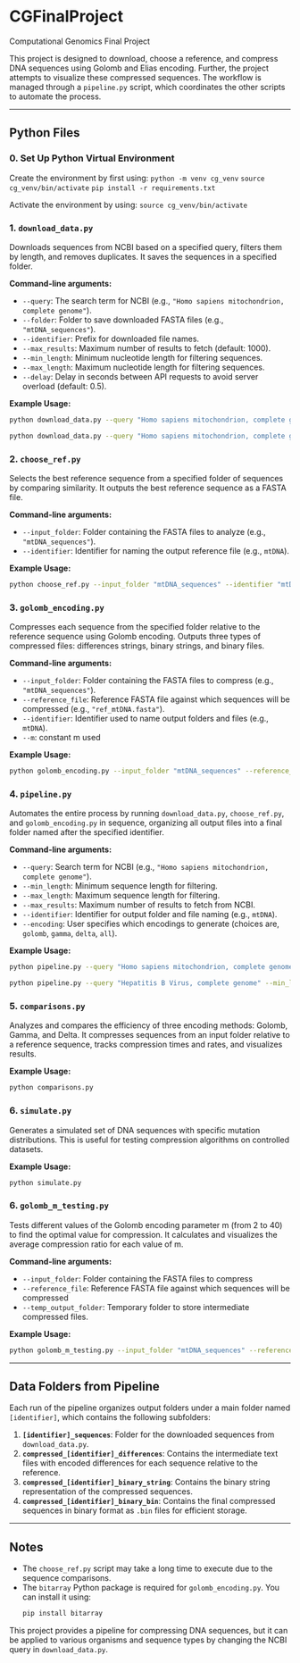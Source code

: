 # CGFinalProject
Computational Genomics Final Project 

This project is designed to download, choose a reference, and compress DNA sequences using Golomb and Elias encoding. Further, the project attempts to visualize these compressed sequences. The workflow is managed through a `pipeline.py` script, which coordinates the other scripts to automate the process. 

---

## Python Files

### 0. Set Up Python Virtual Environment
Create the environment by first using:
`python -m venv cg_venv`
`source cg_venv/bin/activate`
`pip install -r requirements.txt`

Activate the environment by using:
`source cg_venv/bin/activate`

### 1. `download_data.py`
Downloads sequences from NCBI based on a specified query, filters them by length, and removes duplicates. It saves the sequences in a specified folder.

**Command-line arguments:**
- `--query`: The search term for NCBI (e.g., `"Homo sapiens mitochondrion, complete genome"`).
- `--folder`: Folder to save downloaded FASTA files (e.g., `"mtDNA_sequences"`).
- `--identifier`: Prefix for downloaded file names.
- `--max_results`: Maximum number of results to fetch (default: 1000).
- `--min_length`: Minimum nucleotide length for filtering sequences.
- `--max_length`: Maximum nucleotide length for filtering sequences.
- `--delay`: Delay in seconds between API requests to avoid server overload (default: 0.5).

**Example Usage:**
```bash
python download_data.py --query "Homo sapiens mitochondrion, complete genome" --folder "mtDNA_sequences" --identifier "mtDNA" --max_results 1000 --min_length 16000 --max_length 17000 --delay 0.5

python download_data.py --query "Homo sapiens mitochondrion, complete genome" --folder "mtDNA_sequences" --identifier "mtDNA" --max_results 10 --min_length 16570 --max_length 16571 --delay 0.5
```

### 2. `choose_ref.py`
Selects the best reference sequence from a specified folder of sequences by comparing similarity. It outputs the best reference sequence as a FASTA file.

**Command-line arguments:**
- `--input_folder`: Folder containing the FASTA files to analyze (e.g., `"mtDNA_sequences"`).
- `--identifier`: Identifier for naming the output reference file (e.g., `mtDNA`).

**Example Usage:**
```bash
python choose_ref.py --input_folder "mtDNA_sequences" --identifier "mtDNA"
```

### 3. `golomb_encoding.py`
Compresses each sequence from the specified folder relative to the reference sequence using Golomb encoding. Outputs three types of compressed files: differences strings, binary strings, and binary files.

**Command-line arguments:**
- `--input_folder`: Folder containing the FASTA files to compress (e.g., `"mtDNA_sequences"`).
- `--reference_file`: Reference FASTA file against which sequences will be compressed (e.g., `"ref_mtDNA.fasta"`).
- `--identifier`: Identifier used to name output folders and files (e.g., `mtDNA`).
- `--m`: constant m used

**Example Usage:**
```bash
python golomb_encoding.py --input_folder "mtDNA_sequences" --reference_file "ref_mtDNA.fasta" --identifier "mtDNA" --m 128
```

### 4. `pipeline.py`
Automates the entire process by running `download_data.py`, `choose_ref.py`, and `golomb_encoding.py` in sequence, organizing all output files into a final folder named after the specified identifier.

**Command-line arguments:**
- `--query`: Search term for NCBI (e.g., `"Homo sapiens mitochondrion, complete genome"`).
- `--min_length`: Minimum sequence length for filtering.
- `--max_length`: Maximum sequence length for filtering.
- `--max_results`: Maximum number of results to fetch from NCBI.
- `--identifier`: Identifier for output folder and file naming (e.g., `mtDNA`).
- `--encoding`: User specifies which encodings to generate (choices are, `golomb`, `gamma`, `delta`, `all`).

**Example Usage:**
```bash
python pipeline.py --query "Homo sapiens mitochondrion, complete genome" --min_length 16000 --max_length 17000 --max_results 1000 --identifier "mtDNA" --encoding all

python pipeline.py --query "Hepatitis B Virus, complete genome" --min_length 3000 --max_length 4000 --max_results 50 --identifier "HBV" --encoding all
```

### 5. `comparisons.py`
Analyzes and compares the efficiency of three encoding methods: Golomb, Gamma, and Delta. It compresses sequences from an input folder relative to a reference sequence, tracks compression times and rates, and visualizes results.

**Example Usage:**
```bash
python comparisons.py
```

### 6. `simulate.py`
Generates a simulated set of DNA sequences with specific mutation distributions. This is useful for testing compression algorithms on controlled datasets.

**Example Usage:**
```bash
python simulate.py
```

### 6. `golomb_m_testing.py`
Tests different values of the Golomb encoding parameter m (from 2 to 40) to find the optimal value for compression. It calculates and visualizes the average compression ratio for each value of m.

**Command-line arguments:**
- `--input_folder`: Folder containing the FASTA files to compress
- `--reference_file`: Reference FASTA file against which sequences will be compressed
- `--temp_output_folder`: Temporary folder to store intermediate compressed files.

**Example Usage:**
```bash
python golomb_m_testing.py --input_folder "mtDNA_sequences" --reference_file "ref_mtDNA.fasta" --temp_output_folder "temp_compressed"
```
---

## Data Folders from Pipeline

Each run of the pipeline organizes output folders under a main folder named `[identifier]`, which contains the following subfolders:

1. **`[identifier]_sequences`**: Folder for the downloaded sequences from `download_data.py`.
2. **`compressed_[identifier]_differences`**: Contains the intermediate text files with encoded differences for each sequence relative to the reference.
3. **`compressed_[identifier]_binary_string`**: Contains the binary string representation of the compressed sequences.
4. **`compressed_[identifier]_binary_bin`**: Contains the final compressed sequences in binary format as `.bin` files for efficient storage.

---

## Notes
- The `choose_ref.py` script may take a long time to execute due to the sequence comparisons.
- The `bitarray` Python package is required for `golomb_encoding.py`. You can install it using:
  ```bash
  pip install bitarray
  ```
  
This project provides a pipeline for compressing DNA sequences, but it can be applied to various organisms and sequence types by changing the NCBI query in `download_data.py`.